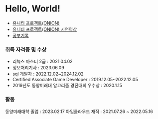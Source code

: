 # Hello, World!

- <a href="https://namnamu.github.io/">유니티 프로젝트(ONION)</a>
- <a href="https://youtu.be/4e2WnCjWdxM">유니티 프로젝트(ONION) 시연영상</a>
- <a href="https://github.com/namnamu/namnamu/blob/main/document/index.md">공부기록</a>


### 취득 자격증 및 수상
- 리눅스 마스터 2급 : 2021.04.02
- 정보처리기사 : 2023.06.09
- sql 개발자 : 2022.12.02~2024.12.02
- Certified Associate Game Developer : 2019.12.05~2022.12.05
- 2019년도 동양미래대 알고리즘 경진대회 우수상 : 2020.1.15


### 활동
동양미래대학 졸업 : 2023.02.17
아임클라우드 재직 : 2021.07.26 ~ 2022.05.16


<!--
### Hi there 👋

**namnamu/namnamu** is a ✨ _special_ ✨ repository because its `README.md` (this file) appears on your GitHub profile.

Here are some ideas to get you started:

- 🔭 I’m currently working on ...
- 🌱 I’m currently learning ...
- 👯 I’m looking to collaborate on ...
- 🤔 I’m looking for help with ...
- 💬 Ask me about ...
- 📫 How to reach me: ...
- 😄 Pronouns: ...
- ⚡ Fun fact: ...
-->
